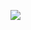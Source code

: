 [<img src="https://secure.travis-ci.org/leveille/spine.kache.png" />](http://travis-ci.org/#!/leveille/spine.kache)